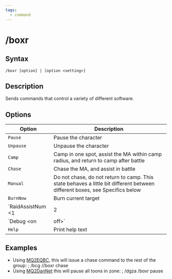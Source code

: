 ```yaml
---
tags:
  - command
---
```


# /boxr

## Syntax

<!--cmd-syntax-start-->
```eqcommand
/boxr [option] | [option <setting>]
```
<!--cmd-syntax-end-->

## Description

<!--cmd-desc-start-->
Sends commands that control a variety of different software.
<!--cmd-desc-end-->

## Options

| Option | Description |
|--------|-------------|
| `Pause` | Pause the character |
| `Unpause` | Unpause the character |
| `Camp` | Camp in one spot, assist the MA within camp radius, and return to camp after battle |
| `Chase` | Chase the MA, and assist in battle |
| `Manual` | Do not chase, do not return to camp. This state behaves a little bit different between different boxes, see Specifics below |
| `BurnNow` | Burn current target |
| `RaidAssistNum <1|2|3>` | Toggles which Raid MA the character will assist. Currently not available in emulator clients |
| `Debug <on|off>` | Turn on/off debug logging for MQ2Boxr. This command is not relayed to CWTN/Kiss/rgmercs |
| `Help` | Print help text |

## Examples

- Using [MQ2EQBC](../mq2eqbc/index.md), this will issue a chase command to the rest of the group:
; /bcg //boxr chase
- Using [MQ2DanNet](../mq2dannet/index.md) this will pause all toons in zone:
; /dgza /boxr pause